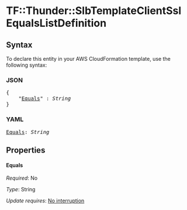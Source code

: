 # TF::Thunder::SlbTemplateClientSsl EqualsListDefinition

## Syntax

To declare this entity in your AWS CloudFormation template, use the following syntax:

### JSON

<pre>
{
    "<a href="#equals" title="Equals">Equals</a>" : <i>String</i>
}
</pre>

### YAML

<pre>
<a href="#equals" title="Equals">Equals</a>: <i>String</i>
</pre>

## Properties

#### Equals

_Required_: No

_Type_: String

_Update requires_: [No interruption](https://docs.aws.amazon.com/AWSCloudFormation/latest/UserGuide/using-cfn-updating-stacks-update-behaviors.html#update-no-interrupt)

